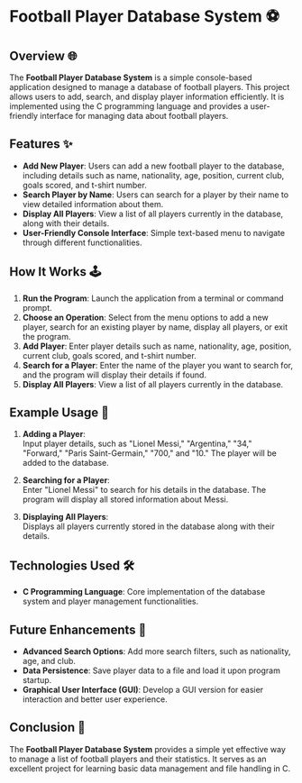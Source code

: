 # Football Player Database System ⚽

## Overview 🌐

The **Football Player Database System** is a simple console-based application designed to manage a database of football players. This project allows users to add, search, and display player information efficiently. It is implemented using the C programming language and provides a user-friendly interface for managing data about football players.

## Features ✨

- **Add New Player**: Users can add a new football player to the database, including details such as name, nationality, age, position, current club, goals scored, and t-shirt number.
- **Search Player by Name**: Users can search for a player by their name to view detailed information about them.
- **Display All Players**: View a list of all players currently in the database, along with their details.
- **User-Friendly Console Interface**: Simple text-based menu to navigate through different functionalities.

## How It Works 🕹️

1. **Run the Program**: Launch the application from a terminal or command prompt.
2. **Choose an Operation**: Select from the menu options to add a new player, search for an existing player by name, display all players, or exit the program.
3. **Add Player**: Enter player details such as name, nationality, age, position, current club, goals scored, and t-shirt number.
4. **Search for a Player**: Enter the name of the player you want to search for, and the program will display their details if found.
5. **Display All Players**: View a list of all players currently in the database.

## Example Usage 🚀

1. **Adding a Player**:  
   Input player details, such as "Lionel Messi," "Argentina," "34," "Forward," "Paris Saint-Germain," "700," and "10." The player will be added to the database.
   
2. **Searching for a Player**:  
   Enter "Lionel Messi" to search for his details in the database. The program will display all stored information about Messi.

3. **Displaying All Players**:  
   Displays all players currently stored in the database along with their details.

## Technologies Used 🛠️

- **C Programming Language**: Core implementation of the database system and player management functionalities.

## Future Enhancements 🚧

- **Advanced Search Options**: Add more search filters, such as nationality, age, and club.
- **Data Persistence**: Save player data to a file and load it upon program startup.
- **Graphical User Interface (GUI)**: Develop a GUI version for easier interaction and better user experience.

## Conclusion 📝

The **Football Player Database System** provides a simple yet effective way to manage a list of football players and their statistics. It serves as an excellent project for learning basic data management and file handling in C.



